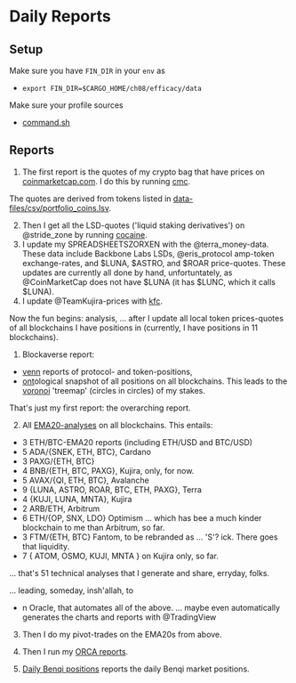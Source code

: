 # Daily Reports

## Setup

Make sure you have `FIN_DIR` in your `env` as

* `export FIN_DIR=$CARGO_HOME/ch08/efficacy/data`

Make sure your profile sources 

* [command.sh](src/scripts/command.sh)

## Reports

1. The first report is the quotes of my crypto bag that have prices on
[coinmarketcap.com](https://coinmarketcap.com/). I do this by running
[cmc](src/scripts/commands.sh#24).

The quotes are derived from tokens listed in 
[data-files/csv/portfolio_coins.lsv](data-files/csv/portfolio_coins.lsv).

2. Then I get all the LSD-quotes ('liquid staking derivatives') on @stride_zone
by running [cocaine](src/scripts/commands.sh#23).
3. I update my SPREADSHEETSZORXEN with the @terra_money-data. These data
include Backbone Labs LSDs, @eris_protocol amp-token exchange-rates, and
$LUNA, $ASTRO, and $ROAR price-quotes. These updates are currently all done
by hand, unfortuntately, as @CoinMarketCap does not have $LUNA (it has $LUNC,
which it calls $LUNA).
4. I update @TeamKujira-prices with [kfc](src/scripts/commands.sh#25).

Now the fun begins: analysis, ... after I update all local token prices-quotes
of all blockchains I have positions in (currently, I have positions in 
11 blockchains).

1. Blockaverse report:

* [venn](https://github.com/logicalgraphs/crypto-n-rust/tree/main/src/ch08/charts/venn)
reports of protocol- and token-positions,
* [ont](https://github.com/logicalgraphs/crypto-n-rust/tree/main/src/ch11/ont)ological
snapshot of all positions on all blockchains. This leads to the
[voronoi](https://github.com/logicalgraphs/crypto-n-rust/tree/main/src/ch08/charts/voronoi)
'treemap' (circles in circles) of my stakes.

That's just my first report: the overarching report.

2. All [EMA20-analyses](https://www.investopedia.com/terms/e/ema.asp) 
on all blockchains. This entails:

* 3 ETH/BTC-EMA20 reports (including ETH/USD and BTC/USD)
* 5 ADA/{SNEK, ETH, BTC}, Cardano
* 3 PAXG/{ETH, BTC}
* 4 BNB/{ETH, BTC, PAXG}, Kujira, only, for now.
* 5 AVAX/{QI, ETH, BTC}, Avalanche
* 9 {LUNA, ASTRO, ROAR, BTC, ETH, PAXG}, Terra
* 4 {KUJI, LUNA, MNTA}, Kujira
* 2 ARB/ETH, Arbitrum
* 6 ETH/{OP, SNX, LDO} Optimism ... which has bee a much kinder blockchain
to me than Arbitrum, so far.
* 3 FTM/{ETH, BTC} Fantom, to be rebranded as ... 'S'? ick. There goes that
liquidity.
* 7 { ATOM, OSMO, KUJI, MNTA } on Kujira only, so far.

... that's 51 technical analyses that I generate and share, erryday, folks.

... leading, someday, insh'allah, to

* n Oracle, that automates all of the above. ... maybe even automatically
generates the charts and reports with @TradingView

3. Then I do my pivot-trades on the EMA20s from above.

4. Then I run my [ORCA reports](https://github.com/logicalgraphs/crypto-n-rust/tree/main/src/ch10/orca).
4. [Daily Benqi positions](src/ch07/data_entry) reports the daily Benqi market
positions.
